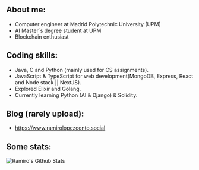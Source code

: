 ## About me:

* Computer engineer at Madrid Polytechnic University (UPM)
* AI Master´s degree student at UPM
* Blockchain enthusiast
  
## Coding skills:
* Java, C and Python (mainly used for CS assignments).
* JavaScript & TypeScript for web development(MongoDB, Express, React and Node stack || NextJS).
* Explored Elixir and Golang.
* Currently learning Python (AI & Django) & Solidity.
 
## Blog (rarely upload):
* https://www.ramirolopezcento.social

## Some stats:

![Ramiro's Github Stats](https://github-readme-stats.vercel.app/api?username=ramirolc02&bg_color=30,0ff1ce,904e95&title_color=fff&text_color=fff)
